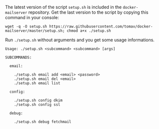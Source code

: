 The latest version of the script `setup.sh` is included in the `docker-mailserver` repository. Get the last version to the script by copying this command in your console:

```
wget -q -O setup.sh https://raw.githubusercontent.com/tomav/docker-mailserver/master/setup.sh; chmod a+x ./setup.sh
```

Run `./setup.sh` without arguments and you get some usage informations.

```
Usage: ./setup.sh <subcommand> <subcommand> [args]

SUBCOMMANDS:

  email:

    ./setup.sh email add <email> <password>
    ./setup.sh email del <email>
    ./setup.sh email list

  config:

    ./setup.sh config dkim
    ./setup.sh config ssl

  debug:

    ./setup.sh debug fetchmail
```

